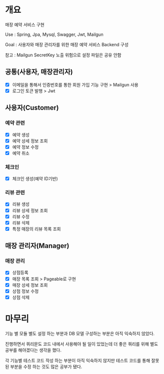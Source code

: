 # 개요
매장 예약 서비스 구현

Use : Spring, Jpa, Mysql, Swagger, Jwt, Mailgun

Goal : 사용자와 매장 관리자를 위한 매장 예약 서비스 Backend 구성

참고 : Mailgun SecretKey 노출 위험으로 설정 파일은 공유 안함

## 공통(사용자, 매장관리자)
- [x] 이메일을 통해서 인증번호를 통한 회원 가입 기능 구현 > Mailgun 사용
- [x] 로그인 토큰 발행 > Jwt

## 사용자(Customer)
### 예약 관련
- [x] 예약 생성
- [x] 예약 상세 정보 조회
- [x] 예약 정보 수정
- [x] 예약 취소
### 체크인
- [x] 체크인 생성(예약 ID기반)
### 리뷰 관련
- [x] 리뷰 생성
- [x] 리뷰 상세 정보 조회
- [x] 리뷰 수정
- [x] 리뷰 삭제
- [x] 특정 매장의 리뷰 목록 조회

## 매장 관리자(Manager)
### 매장 관리
- [x] 상점등록
- [x] 매장 목록 조회 > Pageable로 구현
- [x] 매장 상세 정보 조회
- [x] 상점 정보 수정
- [x] 상점 삭제

# 마무리
기능 별 모듈 별도 설정 하는 부분과 DB 모델 구성하는 부분은 아직 익숙하지 않았다.

진행하면서 쿼리문도 코드 내에서 사용해야 될 일이 있었는데 더 좋은 쿼리를 위해 별도 공부를 해야겠다는 생각을 했다.

각 기능별 테스트 코드 작성 하는 부분이 아직 익숙하지 않지만 테스트 코드를 통해 잘못 된 부분을 수정 하는 것도 많은 공부가 됐다.
